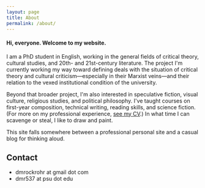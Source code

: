 ```yaml
---
layout: page
title: About
permalink: /about/
---
```


#### Hi, everyone. Welcome to my website.

I am a PhD student in English, working in the general fields of critical theory, cultural studies, and 20th- and 21st-century literature. The project I'm currently working my way toward defining deals with the situation of critical theory and cultural criticism—especially in their Marxist veins—and their relation to the vexed institutional condition of the university.

Beyond that broader project, I'm also interested in speculative fiction, visual culture, religious studies, and political philosophy. I've taught courses on first-year composition, technical writing, reading skills, and science fiction. (For more on my professional experience, [see my CV](CV.md).) In what time I can scavenge or steal, I like to draw and paint. 

This site falls somewhere between a professional personal site and a casual blog for thinking aloud.

## Contact

- dmrockrohr at gmail dot com
- dmr537 at psu dot edu